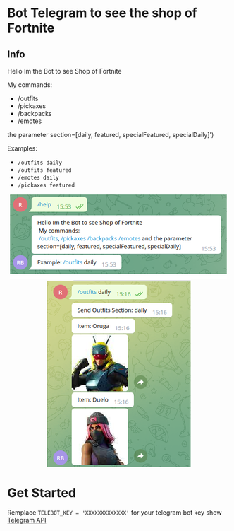 # Bot Telegram to see the shop of Fortnite


## Info
Hello Im the Bot to see Shop of Fortnite


My commands: 
- /outfits
- /pickaxes 
- /backpacks 
- /emotes

 the parameter section=[daily, featured, specialFeatured, specialDaily]')

Examples: 

- `/outfits daily`
- `/outfits featured`
- `/emotes daily`
- `/pickaxes featured`


<center><img src="https://raw.githubusercontent.com/reitmas32/Tele_Bot_Fortnite/master/public/help.png"></center>

<center><img src="https://raw.githubusercontent.com/reitmas32/Tele_Bot_Fortnite/master/public/outfits-daily.png"></center>

# Get Started

Remplace `TELEBOT_KEY = 'XXXXXXXXXXXXX'` for your telegram bot key show [Telegram API](https://core.telegram.org/api)
